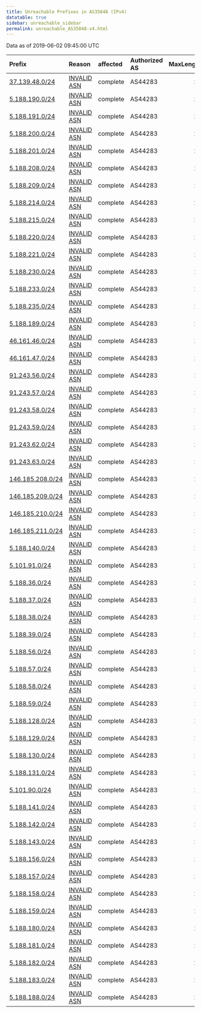 ```yaml
---
title: Unreachable Prefixes in AS35048 (IPv4)
datatable: true
sidebar: unreachable_sidebar
permalink: unreachable_AS35048-v4.html
---
```


Data as of 2019-06-02 09:45:00 UTC


<div class="datatable-begin"></div>

| Prefix                                                     | Reason                                                                                                  | affected   | Authorized AS   |   MaxLength | Anchor                                         |   unreachable /24s |
|:-----------------------------------------------------------|:--------------------------------------------------------------------------------------------------------|:-----------|:----------------|------------:|:-----------------------------------------------|-------------------:|
| [37.139.48.0/24](https://stat.ripe.net/37.139.48.0/24)     | [INVALID ASN](https://rpki-validator.ripe.net/announcement-preview?asn=AS35048&prefix=37.139.48.0/24)   | complete   | AS44283         |          24 | [RIPE](unreachable_RIPE_NCC_RPKI_Root-v4.html) |                  1 |
| [5.188.190.0/24](https://stat.ripe.net/5.188.190.0/24)     | [INVALID ASN](https://rpki-validator.ripe.net/announcement-preview?asn=AS35048&prefix=5.188.190.0/24)   | complete   | AS44283         |          24 | [RIPE](unreachable_RIPE_NCC_RPKI_Root-v4.html) |                  1 |
| [5.188.191.0/24](https://stat.ripe.net/5.188.191.0/24)     | [INVALID ASN](https://rpki-validator.ripe.net/announcement-preview?asn=AS35048&prefix=5.188.191.0/24)   | complete   | AS44283         |          24 | [RIPE](unreachable_RIPE_NCC_RPKI_Root-v4.html) |                  1 |
| [5.188.200.0/24](https://stat.ripe.net/5.188.200.0/24)     | [INVALID ASN](https://rpki-validator.ripe.net/announcement-preview?asn=AS35048&prefix=5.188.200.0/24)   | complete   | AS44283         |          24 | [RIPE](unreachable_RIPE_NCC_RPKI_Root-v4.html) |                  1 |
| [5.188.201.0/24](https://stat.ripe.net/5.188.201.0/24)     | [INVALID ASN](https://rpki-validator.ripe.net/announcement-preview?asn=AS35048&prefix=5.188.201.0/24)   | complete   | AS44283         |          24 | [RIPE](unreachable_RIPE_NCC_RPKI_Root-v4.html) |                  1 |
| [5.188.208.0/24](https://stat.ripe.net/5.188.208.0/24)     | [INVALID ASN](https://rpki-validator.ripe.net/announcement-preview?asn=AS35048&prefix=5.188.208.0/24)   | complete   | AS44283         |          24 | [RIPE](unreachable_RIPE_NCC_RPKI_Root-v4.html) |                  1 |
| [5.188.209.0/24](https://stat.ripe.net/5.188.209.0/24)     | [INVALID ASN](https://rpki-validator.ripe.net/announcement-preview?asn=AS35048&prefix=5.188.209.0/24)   | complete   | AS44283         |          24 | [RIPE](unreachable_RIPE_NCC_RPKI_Root-v4.html) |                  1 |
| [5.188.214.0/24](https://stat.ripe.net/5.188.214.0/24)     | [INVALID ASN](https://rpki-validator.ripe.net/announcement-preview?asn=AS35048&prefix=5.188.214.0/24)   | complete   | AS44283         |          24 | [RIPE](unreachable_RIPE_NCC_RPKI_Root-v4.html) |                  1 |
| [5.188.215.0/24](https://stat.ripe.net/5.188.215.0/24)     | [INVALID ASN](https://rpki-validator.ripe.net/announcement-preview?asn=AS35048&prefix=5.188.215.0/24)   | complete   | AS44283         |          24 | [RIPE](unreachable_RIPE_NCC_RPKI_Root-v4.html) |                  1 |
| [5.188.220.0/24](https://stat.ripe.net/5.188.220.0/24)     | [INVALID ASN](https://rpki-validator.ripe.net/announcement-preview?asn=AS35048&prefix=5.188.220.0/24)   | complete   | AS44283         |          24 | [RIPE](unreachable_RIPE_NCC_RPKI_Root-v4.html) |                  1 |
| [5.188.221.0/24](https://stat.ripe.net/5.188.221.0/24)     | [INVALID ASN](https://rpki-validator.ripe.net/announcement-preview?asn=AS35048&prefix=5.188.221.0/24)   | complete   | AS44283         |          24 | [RIPE](unreachable_RIPE_NCC_RPKI_Root-v4.html) |                  1 |
| [5.188.230.0/24](https://stat.ripe.net/5.188.230.0/24)     | [INVALID ASN](https://rpki-validator.ripe.net/announcement-preview?asn=AS35048&prefix=5.188.230.0/24)   | complete   | AS44283         |          24 | [RIPE](unreachable_RIPE_NCC_RPKI_Root-v4.html) |                  1 |
| [5.188.233.0/24](https://stat.ripe.net/5.188.233.0/24)     | [INVALID ASN](https://rpki-validator.ripe.net/announcement-preview?asn=AS35048&prefix=5.188.233.0/24)   | complete   | AS44283         |          24 | [RIPE](unreachable_RIPE_NCC_RPKI_Root-v4.html) |                  1 |
| [5.188.235.0/24](https://stat.ripe.net/5.188.235.0/24)     | [INVALID ASN](https://rpki-validator.ripe.net/announcement-preview?asn=AS35048&prefix=5.188.235.0/24)   | complete   | AS44283         |          24 | [RIPE](unreachable_RIPE_NCC_RPKI_Root-v4.html) |                  1 |
| [5.188.189.0/24](https://stat.ripe.net/5.188.189.0/24)     | [INVALID ASN](https://rpki-validator.ripe.net/announcement-preview?asn=AS35048&prefix=5.188.189.0/24)   | complete   | AS44283         |          24 | [RIPE](unreachable_RIPE_NCC_RPKI_Root-v4.html) |                  1 |
| [46.161.46.0/24](https://stat.ripe.net/46.161.46.0/24)     | [INVALID ASN](https://rpki-validator.ripe.net/announcement-preview?asn=AS35048&prefix=46.161.46.0/24)   | complete   | AS44283         |          24 | [RIPE](unreachable_RIPE_NCC_RPKI_Root-v4.html) |                  1 |
| [46.161.47.0/24](https://stat.ripe.net/46.161.47.0/24)     | [INVALID ASN](https://rpki-validator.ripe.net/announcement-preview?asn=AS35048&prefix=46.161.47.0/24)   | complete   | AS44283         |          24 | [RIPE](unreachable_RIPE_NCC_RPKI_Root-v4.html) |                  1 |
| [91.243.56.0/24](https://stat.ripe.net/91.243.56.0/24)     | [INVALID ASN](https://rpki-validator.ripe.net/announcement-preview?asn=AS35048&prefix=91.243.56.0/24)   | complete   | AS44283         |          24 | [RIPE](unreachable_RIPE_NCC_RPKI_Root-v4.html) |                  1 |
| [91.243.57.0/24](https://stat.ripe.net/91.243.57.0/24)     | [INVALID ASN](https://rpki-validator.ripe.net/announcement-preview?asn=AS35048&prefix=91.243.57.0/24)   | complete   | AS44283         |          24 | [RIPE](unreachable_RIPE_NCC_RPKI_Root-v4.html) |                  1 |
| [91.243.58.0/24](https://stat.ripe.net/91.243.58.0/24)     | [INVALID ASN](https://rpki-validator.ripe.net/announcement-preview?asn=AS35048&prefix=91.243.58.0/24)   | complete   | AS44283         |          24 | [RIPE](unreachable_RIPE_NCC_RPKI_Root-v4.html) |                  1 |
| [91.243.59.0/24](https://stat.ripe.net/91.243.59.0/24)     | [INVALID ASN](https://rpki-validator.ripe.net/announcement-preview?asn=AS35048&prefix=91.243.59.0/24)   | complete   | AS44283         |          24 | [RIPE](unreachable_RIPE_NCC_RPKI_Root-v4.html) |                  1 |
| [91.243.62.0/24](https://stat.ripe.net/91.243.62.0/24)     | [INVALID ASN](https://rpki-validator.ripe.net/announcement-preview?asn=AS35048&prefix=91.243.62.0/24)   | complete   | AS44283         |          24 | [RIPE](unreachable_RIPE_NCC_RPKI_Root-v4.html) |                  1 |
| [91.243.63.0/24](https://stat.ripe.net/91.243.63.0/24)     | [INVALID ASN](https://rpki-validator.ripe.net/announcement-preview?asn=AS35048&prefix=91.243.63.0/24)   | complete   | AS44283         |          24 | [RIPE](unreachable_RIPE_NCC_RPKI_Root-v4.html) |                  1 |
| [146.185.208.0/24](https://stat.ripe.net/146.185.208.0/24) | [INVALID ASN](https://rpki-validator.ripe.net/announcement-preview?asn=AS35048&prefix=146.185.208.0/24) | complete   | AS44283         |          24 | [RIPE](unreachable_RIPE_NCC_RPKI_Root-v4.html) |                  1 |
| [146.185.209.0/24](https://stat.ripe.net/146.185.209.0/24) | [INVALID ASN](https://rpki-validator.ripe.net/announcement-preview?asn=AS35048&prefix=146.185.209.0/24) | complete   | AS44283         |          24 | [RIPE](unreachable_RIPE_NCC_RPKI_Root-v4.html) |                  1 |
| [146.185.210.0/24](https://stat.ripe.net/146.185.210.0/24) | [INVALID ASN](https://rpki-validator.ripe.net/announcement-preview?asn=AS35048&prefix=146.185.210.0/24) | complete   | AS44283         |          24 | [RIPE](unreachable_RIPE_NCC_RPKI_Root-v4.html) |                  1 |
| [146.185.211.0/24](https://stat.ripe.net/146.185.211.0/24) | [INVALID ASN](https://rpki-validator.ripe.net/announcement-preview?asn=AS35048&prefix=146.185.211.0/24) | complete   | AS44283         |          24 | [RIPE](unreachable_RIPE_NCC_RPKI_Root-v4.html) |                  1 |
| [5.188.140.0/24](https://stat.ripe.net/5.188.140.0/24)     | [INVALID ASN](https://rpki-validator.ripe.net/announcement-preview?asn=AS35048&prefix=5.188.140.0/24)   | complete   | AS44283         |          24 | [RIPE](unreachable_RIPE_NCC_RPKI_Root-v4.html) |                  1 |
| [5.101.91.0/24](https://stat.ripe.net/5.101.91.0/24)       | [INVALID ASN](https://rpki-validator.ripe.net/announcement-preview?asn=AS35048&prefix=5.101.91.0/24)    | complete   | AS44283         |          24 | [RIPE](unreachable_RIPE_NCC_RPKI_Root-v4.html) |                  1 |
| [5.188.36.0/24](https://stat.ripe.net/5.188.36.0/24)       | [INVALID ASN](https://rpki-validator.ripe.net/announcement-preview?asn=AS35048&prefix=5.188.36.0/24)    | complete   | AS44283         |          24 | [RIPE](unreachable_RIPE_NCC_RPKI_Root-v4.html) |                  1 |
| [5.188.37.0/24](https://stat.ripe.net/5.188.37.0/24)       | [INVALID ASN](https://rpki-validator.ripe.net/announcement-preview?asn=AS35048&prefix=5.188.37.0/24)    | complete   | AS44283         |          24 | [RIPE](unreachable_RIPE_NCC_RPKI_Root-v4.html) |                  1 |
| [5.188.38.0/24](https://stat.ripe.net/5.188.38.0/24)       | [INVALID ASN](https://rpki-validator.ripe.net/announcement-preview?asn=AS35048&prefix=5.188.38.0/24)    | complete   | AS44283         |          24 | [RIPE](unreachable_RIPE_NCC_RPKI_Root-v4.html) |                  1 |
| [5.188.39.0/24](https://stat.ripe.net/5.188.39.0/24)       | [INVALID ASN](https://rpki-validator.ripe.net/announcement-preview?asn=AS35048&prefix=5.188.39.0/24)    | complete   | AS44283         |          24 | [RIPE](unreachable_RIPE_NCC_RPKI_Root-v4.html) |                  1 |
| [5.188.56.0/24](https://stat.ripe.net/5.188.56.0/24)       | [INVALID ASN](https://rpki-validator.ripe.net/announcement-preview?asn=AS35048&prefix=5.188.56.0/24)    | complete   | AS44283         |          24 | [RIPE](unreachable_RIPE_NCC_RPKI_Root-v4.html) |                  1 |
| [5.188.57.0/24](https://stat.ripe.net/5.188.57.0/24)       | [INVALID ASN](https://rpki-validator.ripe.net/announcement-preview?asn=AS35048&prefix=5.188.57.0/24)    | complete   | AS44283         |          24 | [RIPE](unreachable_RIPE_NCC_RPKI_Root-v4.html) |                  1 |
| [5.188.58.0/24](https://stat.ripe.net/5.188.58.0/24)       | [INVALID ASN](https://rpki-validator.ripe.net/announcement-preview?asn=AS35048&prefix=5.188.58.0/24)    | complete   | AS44283         |          24 | [RIPE](unreachable_RIPE_NCC_RPKI_Root-v4.html) |                  1 |
| [5.188.59.0/24](https://stat.ripe.net/5.188.59.0/24)       | [INVALID ASN](https://rpki-validator.ripe.net/announcement-preview?asn=AS35048&prefix=5.188.59.0/24)    | complete   | AS44283         |          24 | [RIPE](unreachable_RIPE_NCC_RPKI_Root-v4.html) |                  1 |
| [5.188.128.0/24](https://stat.ripe.net/5.188.128.0/24)     | [INVALID ASN](https://rpki-validator.ripe.net/announcement-preview?asn=AS35048&prefix=5.188.128.0/24)   | complete   | AS44283         |          24 | [RIPE](unreachable_RIPE_NCC_RPKI_Root-v4.html) |                  1 |
| [5.188.129.0/24](https://stat.ripe.net/5.188.129.0/24)     | [INVALID ASN](https://rpki-validator.ripe.net/announcement-preview?asn=AS35048&prefix=5.188.129.0/24)   | complete   | AS44283         |          24 | [RIPE](unreachable_RIPE_NCC_RPKI_Root-v4.html) |                  1 |
| [5.188.130.0/24](https://stat.ripe.net/5.188.130.0/24)     | [INVALID ASN](https://rpki-validator.ripe.net/announcement-preview?asn=AS35048&prefix=5.188.130.0/24)   | complete   | AS44283         |          24 | [RIPE](unreachable_RIPE_NCC_RPKI_Root-v4.html) |                  1 |
| [5.188.131.0/24](https://stat.ripe.net/5.188.131.0/24)     | [INVALID ASN](https://rpki-validator.ripe.net/announcement-preview?asn=AS35048&prefix=5.188.131.0/24)   | complete   | AS44283         |          24 | [RIPE](unreachable_RIPE_NCC_RPKI_Root-v4.html) |                  1 |
| [5.101.90.0/24](https://stat.ripe.net/5.101.90.0/24)       | [INVALID ASN](https://rpki-validator.ripe.net/announcement-preview?asn=AS35048&prefix=5.101.90.0/24)    | complete   | AS44283         |          24 | [RIPE](unreachable_RIPE_NCC_RPKI_Root-v4.html) |                  1 |
| [5.188.141.0/24](https://stat.ripe.net/5.188.141.0/24)     | [INVALID ASN](https://rpki-validator.ripe.net/announcement-preview?asn=AS35048&prefix=5.188.141.0/24)   | complete   | AS44283         |          24 | [RIPE](unreachable_RIPE_NCC_RPKI_Root-v4.html) |                  1 |
| [5.188.142.0/24](https://stat.ripe.net/5.188.142.0/24)     | [INVALID ASN](https://rpki-validator.ripe.net/announcement-preview?asn=AS35048&prefix=5.188.142.0/24)   | complete   | AS44283         |          24 | [RIPE](unreachable_RIPE_NCC_RPKI_Root-v4.html) |                  1 |
| [5.188.143.0/24](https://stat.ripe.net/5.188.143.0/24)     | [INVALID ASN](https://rpki-validator.ripe.net/announcement-preview?asn=AS35048&prefix=5.188.143.0/24)   | complete   | AS44283         |          24 | [RIPE](unreachable_RIPE_NCC_RPKI_Root-v4.html) |                  1 |
| [5.188.156.0/24](https://stat.ripe.net/5.188.156.0/24)     | [INVALID ASN](https://rpki-validator.ripe.net/announcement-preview?asn=AS35048&prefix=5.188.156.0/24)   | complete   | AS44283         |          24 | [RIPE](unreachable_RIPE_NCC_RPKI_Root-v4.html) |                  1 |
| [5.188.157.0/24](https://stat.ripe.net/5.188.157.0/24)     | [INVALID ASN](https://rpki-validator.ripe.net/announcement-preview?asn=AS35048&prefix=5.188.157.0/24)   | complete   | AS44283         |          24 | [RIPE](unreachable_RIPE_NCC_RPKI_Root-v4.html) |                  1 |
| [5.188.158.0/24](https://stat.ripe.net/5.188.158.0/24)     | [INVALID ASN](https://rpki-validator.ripe.net/announcement-preview?asn=AS35048&prefix=5.188.158.0/24)   | complete   | AS44283         |          24 | [RIPE](unreachable_RIPE_NCC_RPKI_Root-v4.html) |                  1 |
| [5.188.159.0/24](https://stat.ripe.net/5.188.159.0/24)     | [INVALID ASN](https://rpki-validator.ripe.net/announcement-preview?asn=AS35048&prefix=5.188.159.0/24)   | complete   | AS44283         |          24 | [RIPE](unreachable_RIPE_NCC_RPKI_Root-v4.html) |                  1 |
| [5.188.180.0/24](https://stat.ripe.net/5.188.180.0/24)     | [INVALID ASN](https://rpki-validator.ripe.net/announcement-preview?asn=AS35048&prefix=5.188.180.0/24)   | complete   | AS44283         |          24 | [RIPE](unreachable_RIPE_NCC_RPKI_Root-v4.html) |                  1 |
| [5.188.181.0/24](https://stat.ripe.net/5.188.181.0/24)     | [INVALID ASN](https://rpki-validator.ripe.net/announcement-preview?asn=AS35048&prefix=5.188.181.0/24)   | complete   | AS44283         |          24 | [RIPE](unreachable_RIPE_NCC_RPKI_Root-v4.html) |                  1 |
| [5.188.182.0/24](https://stat.ripe.net/5.188.182.0/24)     | [INVALID ASN](https://rpki-validator.ripe.net/announcement-preview?asn=AS35048&prefix=5.188.182.0/24)   | complete   | AS44283         |          24 | [RIPE](unreachable_RIPE_NCC_RPKI_Root-v4.html) |                  1 |
| [5.188.183.0/24](https://stat.ripe.net/5.188.183.0/24)     | [INVALID ASN](https://rpki-validator.ripe.net/announcement-preview?asn=AS35048&prefix=5.188.183.0/24)   | complete   | AS44283         |          24 | [RIPE](unreachable_RIPE_NCC_RPKI_Root-v4.html) |                  1 |
| [5.188.188.0/24](https://stat.ripe.net/5.188.188.0/24)     | [INVALID ASN](https://rpki-validator.ripe.net/announcement-preview?asn=AS35048&prefix=5.188.188.0/24)   | complete   | AS44283         |          24 | [RIPE](unreachable_RIPE_NCC_RPKI_Root-v4.html) |                  1 |

<div class="datatable-end"></div>
